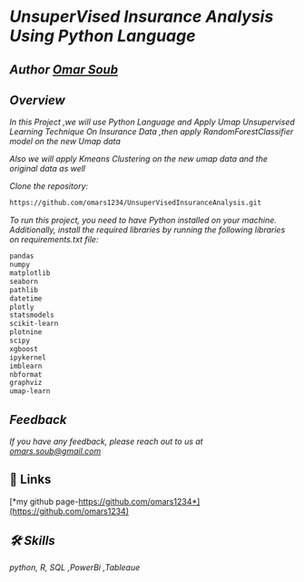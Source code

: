 # *UnsuperVised Insurance Analysis Using Python Language*

## *Author  [Omar Soub](https://github.com/omars1234)*


## *Overview*

*In this Project ,we will use Python Language and Apply Umap Unsupervised Learning Technique On Insurance Data ,then apply RandomForestClassifier model on the new Umap data*

*Also we will apply Kmeans Clustering on the new umap data and the original data as well*



*Clone the repository:*

```bash
https://github.com/omars1234/UnsuperVisedInsuranceAnalysis.git
```

*To run this project, you need to have Python installed on your machine. Additionally, install the required libraries by running the following libraries on requirements.txt file:*

```bash
pandas
numpy
matplotlib
seaborn
pathlib
datetime
plotly
statsmodels
scikit-learn
plotnine
scipy
xgboost
ipykernel
imblearn
nbformat
graphviz
umap-learn
```


## *Feedback*

*If you have any feedback, please reach out to us at omars.soub@gmail.com*

## 🔗 Links

[*my github page-https://github.com/omars1234*](https://github.com/omars1234)

## *🛠 Skills*
*python, R, SQL ,PowerBi ,Tableaue*